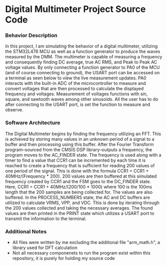 # Digital Multimeter Project Source Code
### Behavior Description
In this project, I am simulating the behavior of a digital multimeter, utilizing the STM32L476 MCU as well as a function generator to produce the waves measured by the DMM. The multimeter is capable of measuring a frequency and consequently finding DC average, true AC RMS, and Peak to Peak AC voltage values. By only connecting a function generator to PA0 of the MCU (and of course connecting to ground), the USART port can be accessed on a terminal as seen below to view the live measurement updates. PA0 interacts with the built-in ADC of the microcontroller to measure and convert voltages that are then processed to calculate the displayed frequency and voltages. Measurement of voltages functions with sin, square, and sawtooth waves among other sinusoids. All the user has to do after connecting to the USART port, is set the function to measure and observe.

### Software Architecture
The Digital Multimeter begins by finding the frequency utilizing an FFT. This is achieved by storing many values in an unknown period of a signal to a buffer and then processing using this buffer. After the Fourier Transform program–sourced from the CMSIS DSP library–outputs a frequency, the program moves to the AC_FINDER state. The frequency is used along with a timer to find a value that CCR1 can be incremented by each time it is reached to create a frequency that is sufficient for reading 200 values of one period of the signal. This is done with the formula CCR1 = CCR1 + 40MHz/(Frequency * 200). 200 values are then buffered at this simulated frequency created by CCR1 and the FSM goes to the DC_FINDER state. Here, CCR1 = CCR1 + 40MHz/(200/100 * 1000) where 100 is the 100ms length that the 200 samples are being collected for. The values are also buffered. In the PROCESS_NUMBERS state, the AC and DC buffers are utilized to calculate VRMS, VPP, and VDC. This is done by iterating through the 200 values collected and taking the necessary averages. The found values are then printed in the PRINT state which utilizes a USART port to transmit the information to the terminal.

### Additional Notes 
- All files were written by me excluding the additional file "arm_math.h", a library used for DFT calculation
- Not all necessary componenets to run the program exist within this repository, it is purely for holding my source code
